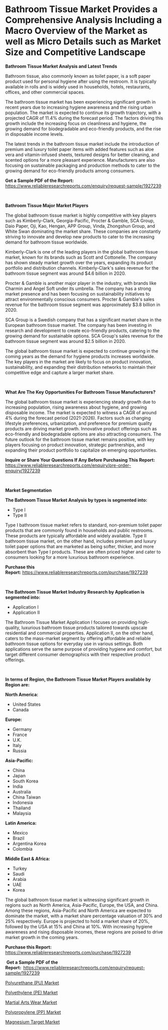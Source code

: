 <p><h1>Bathroom Tissue Market Provides a Comprehensive Analysis Including a Macro Overview of the Market as well as Micro Details such as Market Size and Competitive Landscape</h1></p><p><strong>Bathroom Tissue Market Analysis and Latest Trends</strong></p>
<p><p>Bathroom tissue, also commonly known as toilet paper, is a soft paper product used for personal hygiene after using the restroom. It is typically available in rolls and is widely used in households, hotels, restaurants, offices, and other commercial spaces.</p><p>The bathroom tissue market has been experiencing significant growth in recent years due to increasing hygiene awareness and the rising urban population. The market is expected to continue its growth trajectory, with a projected CAGR of 11.4% during the forecast period. The factors driving this growth include the increasing focus on cleanliness and hygiene, the growing demand for biodegradable and eco-friendly products, and the rise in disposable income levels.</p><p>The latest trends in the bathroom tissue market include the introduction of premium and luxury toilet paper items with added features such as aloe vera and vitamin-infused sheets, textured designs for better cleaning, and scented options for a more pleasant experience. Manufacturers are also focusing on sustainable packaging and production methods to cater to the growing demand for eco-friendly products among consumers.</p></p>
<p><strong>Get a Sample PDF of the Report:&nbsp;</strong> <a href="https://www.reliableresearchreports.com/enquiry/request-sample/1927239">https://www.reliableresearchreports.com/enquiry/request-sample/1927239</a></p>
<p>&nbsp;</p>
<p><strong>Bathroom Tissue Major Market Players</strong></p>
<p><p>The global bathroom tissue market is highly competitive with key players such as Kimberly-Clark, Georgia-Pacific, Procter & Gamble, SCA Group, Daio Paper, Oji, Kao, Hengan, APP Group, Vinda, Zhongshun Group, and White Swan dominating the market share. These companies are constantly striving to innovate and develop new products to cater to the increasing demand for bathroom tissue worldwide.</p><p>Kimberly-Clark is one of the leading players in the global bathroom tissue market, known for its brands such as Scott and Cottonelle. The company has shown steady market growth over the years, expanding its product portfolio and distribution channels. Kimberly-Clark's sales revenue for the bathroom tissue segment was around $4.6 billion in 2020.</p><p>Procter & Gamble is another major player in the industry, with brands like Charmin and Angel Soft under its umbrella. The company has a strong market presence and has been focusing on sustainability initiatives to attract environmentally conscious consumers. Procter & Gamble's sales revenue for the bathroom tissue segment was approximately $3.8 billion in 2020.</p><p>SCA Group is a Swedish company that has a significant market share in the European bathroom tissue market. The company has been investing in research and development to create eco-friendly products, catering to the growing demand for sustainable options. SCA Group's sales revenue for the bathroom tissue segment was around $2.5 billion in 2020.</p><p>The global bathroom tissue market is expected to continue growing in the coming years as the demand for hygiene products increases worldwide. The key players in the market are likely to focus on product innovation, sustainability, and expanding their distribution networks to maintain their competitive edge and capture a larger market share.</p></p>
<p>&nbsp;</p>
<p><strong>What Are The Key Opportunities For Bathroom Tissue Manufacturers?</strong></p>
<p><p>The global bathroom tissue market is experiencing steady growth due to increasing population, rising awareness about hygiene, and growing disposable income. The market is expected to witness a CAGR of around 4% during the forecast period (2021-2026). Factors such as changing lifestyle preferences, urbanization, and preference for premium quality products are driving market growth. Innovative product offerings such as eco-friendly and biodegradable options are also attracting consumers. The future outlook for the bathroom tissue market remains positive, with key players focusing on product innovation, strategic partnerships, and expanding their product portfolio to capitalize on emerging opportunities.</p></p>
<p><strong>Inquire or Share Your Questions If Any Before Purchasing This Report:</strong> <a href="https://www.reliableresearchreports.com/enquiry/pre-order-enquiry/1927239">https://www.reliableresearchreports.com/enquiry/pre-order-enquiry/1927239</a></p>
<p>&nbsp;</p>
<p><strong>Market Segmentation</strong></p>
<p><strong>The Bathroom Tissue Market Analysis by types is segmented into:</strong></p>
<p><ul><li>Type I</li><li>Type II</li></ul></p>
<p><p>Type I bathroom tissue market refers to standard, non-premium toilet paper products that are commonly found in households and public restrooms. These products are typically affordable and widely available. Type II bathroom tissue market, on the other hand, includes premium and luxury toilet paper options that are marketed as being softer, thicker, and more absorbent than Type I products. These are often priced higher and cater to consumers looking for a more luxurious bathroom experience.</p></p>
<p><strong>Purchase this Report:&nbsp;</strong><a href="https://www.reliableresearchreports.com/purchase/1927239">https://www.reliableresearchreports.com/purchase/1927239</a></p>
<p>&nbsp;</p>
<p><strong>The Bathroom Tissue Market Industry Research by Application is segmented into:</strong></p>
<p><ul><li>Application I</li><li>Application II</li></ul></p>
<p><p>The Bathroom Tissue Market Application I focuses on providing high-quality, luxurious bathroom tissue products tailored towards upscale residential and commercial properties. Application II, on the other hand, caters to the mass-market segment by offering affordable and reliable bathroom tissue options for everyday use in various settings. Both applications serve the same purpose of providing hygiene and comfort, but target different consumer demographics with their respective product offerings.</p></p>
<p>&nbsp;</p>
<p><strong>In terms of Region, the Bathroom Tissue Market Players available by Region are:</strong></p>
<p>
    <p> <strong> North America: </strong>
        <ul>
            <li>United States</li>
            <li>Canada</li>
        </ul>
        </p> 
    <p> <strong> Europe: </strong>
        <ul>
            <li>Germany</li>
            <li>France</li>
            <li>U.K.</li>
            <li>Italy</li>
            <li>Russia</li>
        </ul>
        </p> 
    <p> <strong> Asia-Pacific: </strong>
        <ul>
            <li>China</li>
            <li>Japan</li>
            <li>South Korea</li>
            <li>India</li>
            <li>Australia</li>
            <li>China Taiwan</li>
            <li>Indonesia</li>
            <li>Thailand</li>
            <li>Malaysia</li>
        </ul>
        </p> 
    <p> <strong> Latin America: </strong>
        <ul>
            <li>Mexico</li>
            <li>Brazil</li>
            <li>Argentina Korea</li>
            <li>Colombia</li>
        </ul>
        </p> 
    <p> <strong> Middle East & Africa: </strong>
        <ul>
            <li>Turkey</li>
            <li>Saudi</li>
            <li>Arabia</li>
            <li>UAE</li>
            <li>Korea</li>
        </ul>
    </p>
    </p>
<p><p>The global bathroom tissue market is witnessing significant growth in regions such as North America, Asia-Pacific, Europe, the USA, and China. Among these regions, Asia-Pacific and North America are expected to dominate the market, with a market share percentage valuation of 30% and 25% respectively. Europe is projected to hold a market share of 20%, followed by the USA at 15% and China at 10%. With increasing hygiene awareness and rising disposable incomes, these regions are poised to drive market growth in the coming years.</p></p>
<p><strong>Purchase this Report: </strong><a href="https://www.reliableresearchreports.com/purchase/1927239">https://www.reliableresearchreports.com/purchase/1927239</a></p>
<p>&nbsp;<strong>Get a Sample PDF of the Report:&nbsp;&nbsp;</strong><a href="https://www.reliableresearchreports.com/enquiry/request-sample/1927239">https://www.reliableresearchreports.com/enquiry/request-sample/1927239</a></p>
<p><strong></strong></p>
<p><p><a href="https://natural-crush-b99.notion.site/Polyurethane-PU-Market-Size-and-Examines-its-Market-Scope-with-a-Primary-Focus-on-Growth-Opportu-6a75466d1e4e41bcba4fcd46690720aa">Polyurethane (PU) Market</a></p><p><a href="https://boundless-drawbridge-702.notion.site/Polyethylene-PE-Market-Provides-a-Comprehensive-Analysis-Including-a-Macro-Overview-of-the-Market--0f016b73809746109366e0e40005ed8e">Polyethylene (PE) Market</a></p><p><a href="https://view.publitas.com/reportprime-1/martial-arts-wear-market-with-the-goal-of-estimating-the-market-size-and-future-growth-potential-of-various-market-segments-based-on-component-applications-end-user-and-region/">Martial Arts Wear Market</a></p><p><a href="https://gamy-alyssum-396.notion.site/Polypropylene-PP-Market-Size-Share-Trends-Analysis-Report-By-Application-Regional-Outlook-Com-b67a272ff39243348244802524eca9be">Polypropylene (PP) Market</a></p><p><a href="https://view.publitas.com/reportprime-1/magnesium-target-market-size-market-trends-and-growth-outlook-forecasted-for-period-from-2024-to-2031/">Magnesium Target Market</a></p></p>